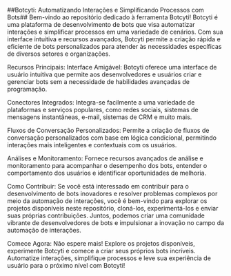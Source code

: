 ##Botcyti: Automatizando Interações e Simplificando Processos com Bots##
Bem-vindo ao repositório dedicado à ferramenta Botcyti! Botcyti é uma plataforma de desenvolvimento de bots que visa automatizar interações e simplificar processos em uma variedade de cenários. Com sua interface intuitiva e recursos avançados, Botcyti permite a criação rápida e eficiente de bots personalizados para atender às necessidades específicas de diversos setores e organizações.

Recursos Principais:
Interface Amigável: Botcyti oferece uma interface de usuário intuitiva que permite aos desenvolvedores e usuários criar e gerenciar bots sem a necessidade de habilidades avançadas de programação.

Conectores Integrados: Integra-se facilmente a uma variedade de plataformas e serviços populares, como redes sociais, sistemas de mensagens instantâneas, e-mail, sistemas de CRM e muito mais.

Fluxos de Conversação Personalizados: Permite a criação de fluxos de conversação personalizados com base em lógica condicional, permitindo interações mais inteligentes e contextuais com os usuários.

Análises e Monitoramento: Fornece recursos avançados de análise e monitoramento para acompanhar o desempenho dos bots, entender o comportamento dos usuários e identificar oportunidades de melhoria.

Como Contribuir:
Se você está interessado em contribuir para o desenvolvimento de bots inovadores e resolver problemas complexos por meio da automação de interações, você é bem-vindo para explorar os projetos disponíveis neste repositório, cloná-los, experimentá-los e enviar suas próprias contribuições. Juntos, podemos criar uma comunidade vibrante de desenvolvedores de bots e impulsionar a inovação no campo da automação de interações.

Comece Agora:
Não espere mais! Explore os projetos disponíveis, experimente Botcyti e comece a criar seus próprios bots incríveis. Automatize interações, simplifique processos e leve sua experiência de usuário para o próximo nível com Botcyti!
